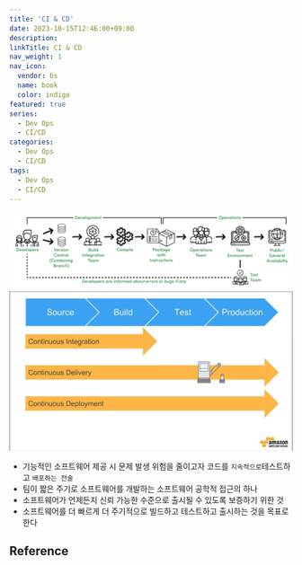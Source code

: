 ```yaml
---
title: 'CI & CD'
date: 2023-10-15T12:46:00+09:00
description:
linkTitle: CI & CD
nav_weight: 1
nav_icon:
  vendor: bs
  name: book
  color: indigo
featured: true
series:
  - Dev Ops
  - CI/CD
categories:
  - Dev Ops
  - CI/CD
tags:
  - Dev Ops
  - CI/CD
---
```


![CI & CD2](ci-cd2.png?width=512px#center)
![CI & CD](ci-cd.png?width=512px#center)

- 기능적인 소프트웨어 제공 시 문제 발생 위험을 줄이고자 코드를 `지속적으로`테스트하고 `배포하는 전술`
- 팀이 짧은 주기로 소프트웨어를 개발하는 소프트웨어 공학적 접근의 하나
- 소프트웨어가 언제든지 신뢰 가능한 수준으로 출시될 수 있도록 보증하기 위한 것
- 소프트웨어를 더 빠르게 더 주기적으로 빌드하고 테스트하고 출시하는 것을 목표로 한다

## Reference
